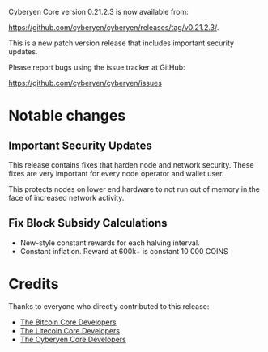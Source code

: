 Cyberyen Core version 0.21.2.3 is now available from:

 <https://github.com/cyberyen/cyberyen/releases/tag/v0.21.2.3/>.

This is a new patch version release that includes important security updates.

Please report bugs using the issue tracker at GitHub:

  <https://github.com/cyberyen/cyberyen/issues>

Notable changes
===============

Important Security Updates
--------------------------

This release contains fixes that harden node and network security. These fixes are very important for every node operator and wallet user.

This protects nodes on lower end hardware to not run out of memory in the face of increased network activity.

Fix Block Subsidy Calculations
---------------

* New-style constant rewards for each halving interval.
* Constant inflation. Reward at 600k+ is constant 10 000 COINS


Credits
=======

Thanks to everyone who directly contributed to this release:

- [The Bitcoin Core Developers](https://github.com/bitcoin/bitcoin/tree/master/doc/release-notes)
- [The Litecoin Core Developers](https://github.com/litecoin-project/litecoin/tree/master/doc/release-notes)
- [The Cyberyen Core Developers](https://github.com/cyberyen/cyberyen/tree/master/doc/release-notes)
